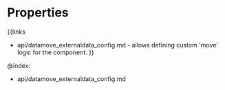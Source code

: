 
Properties
==========

{{links
- api/datamove_externaldata_config.md - allows defining custom 'move' logic for the component.
}}

@index:
- api/datamove_externaldata_config.md

